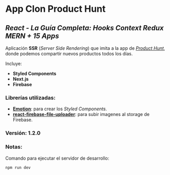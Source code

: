 # App Clon Product Hunt

## *React - La Guía Completa: Hooks Context Redux MERN + 15 Apps*

Aplicación **SSR** (_Server Side Rendering_) que imita a la app de [_Product Hunt_](https://www.producthunt.com/), donde podemos compartir nuevos productos todos los días.

Incluye:
+ **Styled Components**
+ **Next.js**
+ **Firebase**

### Librerías utilizadas:
- [**Emotion**](https://emotion.sh/docs/introduction): para crear los _Styled Components_.
- [**react-firebase-file-uploader**](https://www.npmjs.com/package/react-firebase-file-uploader): para subir imagenes al storage de Firebase.

### Versión: 1.2.0

### Notas:
Comando para ejecutar el servidor de desarrollo:
```
npm run dev
```